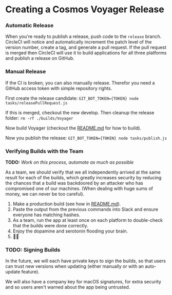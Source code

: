 # Creating a Cosmos Voyager Release

### Automatic Release

When you're ready to publish a release, push code to the `release` branch.
CircleCI will notice and automatically increment the patch level of the version
number, create a tag, and generate a pull request. If the pull request is
merged then CircleCI will use it to build applications for all three platforms and publish a release on GitHub.

### Manual Release

If the CI is broken, you can also manually release. Therefor you need a GitHub access token with simple repository rights.

First create the release candidate:
`GIT_BOT_TOKEN={TOKEN} node tasks/releasePullRequest.js`

If this is merged, checkout the new develop. Then cleanup the release folder:
`rm -rf ./builds/Voyager`

Now build Voyager (checkout the <a href="../README.md#build-gaia">README.md</a> for how to build).

Now you publish the release:
`GIT_BOT_TOKEN={TOKEN} node tasks/publish.js`

### Verifying Builds with the Team

**TODO:** _Work on this process, automate as much as possible_

As a team, we should verify that we all independently arrived at the same result
for each of the builds, which greatly increases security by reducing the chances
that a build was backdoored by an attacker who has compromised one of our
machines. (When dealing with huge sums of money, we can never be too careful).

1.  Make a production build (see how in <a href="../README.md#build-gaia">README.md</a>).
1.  Paste the output from the previous commands into Slack and ensure everyone
    has matching hashes.
1.  As a team, run the app at least once on each platform to double-check that
    the builds were done correctly.
1.  Enjoy the dopamine and serotonin flooding your brain.
1.  🎊🎉

### TODO: Signing Builds

In the future, we will each have private keys to sign the builds, so that users
can trust new versions when updating (either manually or with an auto-update
feature).

We will also have a company key for macOS signatures, for extra security and so
users aren't warned about the app being untrusted.
